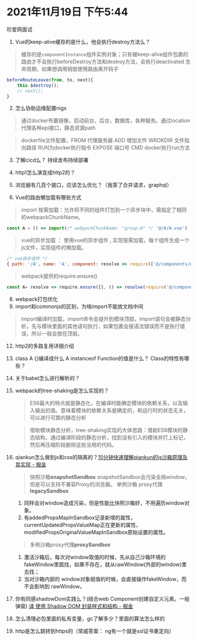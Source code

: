 # 2021年11月19日 下午5:44
珍爱网面试
1. Vue的keep-alive缓存的是什么，他会执行destroy方法么？
> 缓存的是`componentInstance`组件实例对象；只有被keep-alive组件包裹的路由才不会执行beforeDestroy方法和destroy方法，会执行deactivated 生命周期，如果想调用销毁使用路由离开钩子
```javascript
beforeRouteLeave(from, to, next){
	this.$destroy();
	// next();
}
```
2. 怎么协助运维配置nigx  
> 通过docker布置镜像，启动前台，后台，数据库，各种服务。通过location代理各种api接口，静态资源path

> dockerfile文件配置，FROM 代理服务器  ADD 增加文件 WROKDIR 文件指向路径 RUN为docker执行指令 EXPOSE 端口号  CMD docker执行run方法

3. 了解cicd么？ 持续发布持续部署

4. http1怎么演变成http2的？

6. 浏览器有几百个接口，应该怎么优化？（我答了合并请求，graphql）

7. Vue的路由懒加载有哪些方式
> import 按需加载：允许将不同的组件打包到一个异步块中，需指定了相同的webpackChunkName。
```javascript
const A = () => import(/* webpackChunkName: "group-A" */ '@/A/A.vue')
```
> vue的异步加载 ： 使用vue的异步组件 , 实现按需加载，每个组件生成一个js文件，实现组件的懒加载。
```javascript
/* vue异步组件 */
{ path: '/A', name: 'A', component: resolve => require(['@/components/A'],resolve) }
```
> webpack提供的require.ensure()
```javascript
const A= resolve => require.ensure([], () => resolve(require('@/components/A')), 'A');
```

8. webpack打包优化
10. import和commonjs的区别，为啥import不能放文档中间
> import编译时加载，import命令会提升到模块顶部。import语句会被静态分析，先与模块里面的其他语句执行，如果包裹会报语法错误而不是执行错误，所以一般会放在顶层。
12. http2的多路复用详细介绍
13. class A {}编译成什么  A instanceof Function的值是什么？
Class的特性有哪些？
11. 关于babel怎么进行解析的？
12. webpack的tree-shaking是怎么实现的？
	> ES6最大的特点就是静态化，在编译时能确定模块的依赖关系，以及输入输出的值。意味着模块的依赖关系是确定的，和运行时的状态无关，可以进行可靠的静态分析
	
	> 借助模块静态分析，tree-shaking实现的大体思路：借助ES6模块的静态结构，通过编译阶段的静态分析，找到没有引入的模块并打上标记，然后再压缩阶段删除这些没用的代码。
14. qiankun怎么做到js和css的隔离的？[15分钟快速理解qiankun的js沙箱原理及其实现 - 掘金](https://juejin.cn/post/6920110573418086413#heading-13)
	> 快照沙箱**snapshotSandbox**
	snapshotSandbox会污染全局window，但是可以支持不兼容Proxy的浏览器。
	> 单例沙箱 proxy代理**legacySandbox**
	1. 同样会对window造成污染，但是性能比快照沙箱好，不用遍历window对象。
	2. 有addedPropsMapInSandbox记录新增的属性， currentUpdatedPropsValueMap正在更新的属性，
	modifiedPropsOriginalValueMapInSandbox原始设置的属性。
	> 多例沙箱proxy代理**proxySandbox**
	1. 激活沙箱后，每次对window取值的时候，先从自己沙箱环境的fakeWindow里面找，如果不存在，就从rawWindow(外部的window)里去找；
	2. 当对沙箱内部的 window对象赋值的时候，会直接操作fakeWindow，而不会影响到 rawWindow。
15. 你有同感shadowDom实践么？(结合web Component创建自定义元素。一般弹窗) [译 使用 Shadow DOM 封装样式和结构 - 掘金](https://juejin.cn/post/6844903821550829581)
16. 怎么清理必包里面的私有变量，gc了解多少？里面的算法怎么样的
17. http是怎么跳转到https的（常威答案： ng有一个就是ssl证书重定向）

